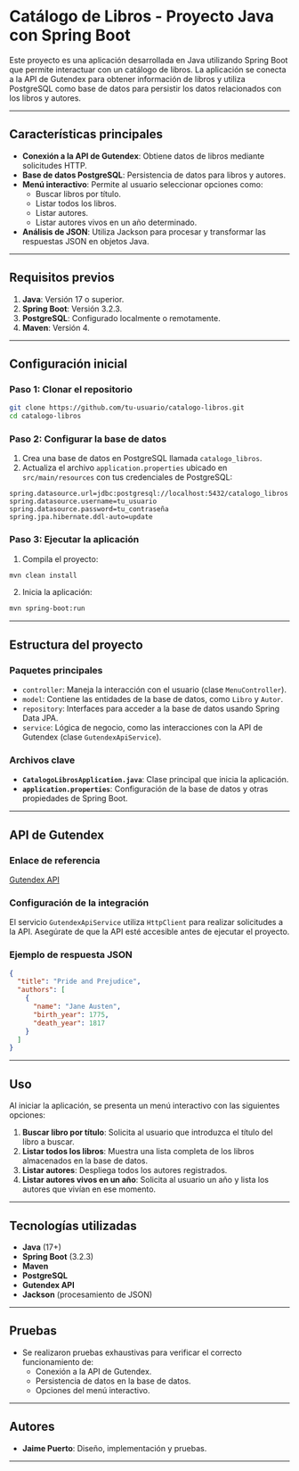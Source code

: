 # Catálogo de Libros - Proyecto Java con Spring Boot

Este proyecto es una aplicación desarrollada en Java utilizando Spring Boot que permite interactuar con un catálogo de libros. La aplicación se conecta a la API de Gutendex para obtener información de libros y utiliza PostgreSQL como base de datos para persistir los datos relacionados con los libros y autores.

---

## Características principales
- **Conexión a la API de Gutendex**: Obtiene datos de libros mediante solicitudes HTTP.
- **Base de datos PostgreSQL**: Persistencia de datos para libros y autores.
- **Menú interactivo**: Permite al usuario seleccionar opciones como:
  - Buscar libros por título.
  - Listar todos los libros.
  - Listar autores.
  - Listar autores vivos en un año determinado.
- **Análisis de JSON**: Utiliza Jackson para procesar y transformar las respuestas JSON en objetos Java.

---

## Requisitos previos
1. **Java**: Versión 17 o superior.
2. **Spring Boot**: Versión 3.2.3.
3. **PostgreSQL**: Configurado localmente o remotamente.
4. **Maven**: Versión 4.

---

## Configuración inicial

### Paso 1: Clonar el repositorio
```bash
git clone https://github.com/tu-usuario/catalogo-libros.git
cd catalogo-libros
```

### Paso 2: Configurar la base de datos
1. Crea una base de datos en PostgreSQL llamada `catalogo_libros`.
2. Actualiza el archivo `application.properties` ubicado en `src/main/resources` con tus credenciales de PostgreSQL:

```properties
spring.datasource.url=jdbc:postgresql://localhost:5432/catalogo_libros
spring.datasource.username=tu_usuario
spring.datasource.password=tu_contraseña
spring.jpa.hibernate.ddl-auto=update
```

### Paso 3: Ejecutar la aplicación
1. Compila el proyecto:
```bash
mvn clean install
```
2. Inicia la aplicación:
```bash
mvn spring-boot:run
```

---

## Estructura del proyecto

### Paquetes principales
- `controller`: Maneja la interacción con el usuario (clase `MenuController`).
- `model`: Contiene las entidades de la base de datos, como `Libro` y `Autor`.
- `repository`: Interfaces para acceder a la base de datos usando Spring Data JPA.
- `service`: Lógica de negocio, como las interacciones con la API de Gutendex (clase `GutendexApiService`).

### Archivos clave
- **`CatalogoLibrosApplication.java`**: Clase principal que inicia la aplicación.
- **`application.properties`**: Configuración de la base de datos y otras propiedades de Spring Boot.

---

## API de Gutendex

### Enlace de referencia
[Gutendex API](https://gutendex.com)

### Configuración de la integración
El servicio `GutendexApiService` utiliza `HttpClient` para realizar solicitudes a la API. Asegúrate de que la API esté accesible antes de ejecutar el proyecto.

### Ejemplo de respuesta JSON
```json
{
  "title": "Pride and Prejudice",
  "authors": [
    {
      "name": "Jane Austen",
      "birth_year": 1775,
      "death_year": 1817
    }
  ]
}
```

---

## Uso
Al iniciar la aplicación, se presenta un menú interactivo con las siguientes opciones:

1. **Buscar libro por título**: Solicita al usuario que introduzca el título del libro a buscar.
2. **Listar todos los libros**: Muestra una lista completa de los libros almacenados en la base de datos.
3. **Listar autores**: Despliega todos los autores registrados.
4. **Listar autores vivos en un año**: Solicita al usuario un año y lista los autores que vivían en ese momento.

---

## Tecnologías utilizadas
- **Java** (17+)
- **Spring Boot** (3.2.3)
- **Maven**
- **PostgreSQL**
- **Gutendex API**
- **Jackson** (procesamiento de JSON)

---

## Pruebas
- Se realizaron pruebas exhaustivas para verificar el correcto funcionamiento de:
  - Conexión a la API de Gutendex.
  - Persistencia de datos en la base de datos.
  - Opciones del menú interactivo.

---

## Autores
- **Jaime Puerto**: Diseño, implementación y pruebas.

---


